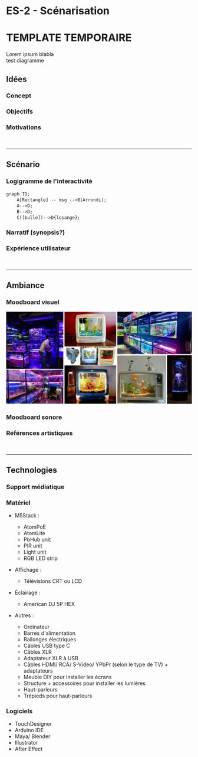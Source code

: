 # ES-2 - Scénarisation
# TEMPLATE TEMPORAIRE

Lorem ipsum blabla <br>
test diagramme


## Idées
### Concept
### Objectifs
### Motivations
<br>
<hr>

## Scénario
### Logigramme de l'interactivité
```mermaid
graph TD;
    A[Rectangle] -- msg -->B(Arrondi);
    A-->D;
    B-->D;
    C([bulle])-->D{losange};
```
### Narratif (synopsis?)
### Expérience utilisateur
<br>
<hr>

## Ambiance
### Moodboard visuel
![Moodboard visuel](./images/moodboard_visuel.png)
### Moodboard sonore
### Références artistiques
<br>
<hr>

## Technologies
### Support médiatique
### Matériel
- M5Stack :
    - AtomPoE
    - AtomLite
    - PbHub unit
    - PIR unit
    - Light unit
    - RGB LED strip

- Affichage :
    - Télévisions CRT ou LCD

- Éclairage :
    - American DJ 5P HEX

- Autres :
  - Ordinateur
  - Barres d'alimentation
  - Rallonges électriques
  - Câbles USB type C
  - Câbles XLR
  - Adaptateur XLR à USB
  - Câbles HDMI/ RCA/ S-Video/ YPbPr (selon le type de TV) + adaptateurs
  - Meuble DIY pour installer les écrans
  - Structure + accessoires pour installer les lumières
  - Haut-parleurs
  - Trépieds pour haut-parleurs
  
### Logiciels
- TouchDesigner
- Arduino IDE
- Maya/ Blender
- Illustrator
- After Effect
